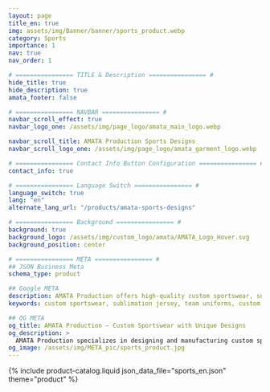 ```yaml
---
layout: page
title_en: true
img: assets/img/Banner/banner/sports_product.webp
category: Sports
importance: 1
nav: true
nav_order: 1

# ================ TITLE & Description ================ #
hide_title: true
hide_description: true
amata_footer: false

# ================ NAVBAR ================ #
navbar_scroll_effect: true
navbar_logo_one: /assets/img/page_logo/amata_main_logo.webp

navbar_scroll_title: AMATA Production Sports Designs
navbar_scroll_logo_one: /assets/img/page_logo/amata_garment_logo.webp

# ================ Contact Info Button Configuration ================ #
contact_info: true

# ================ Language Switch ================ #
language_switch: true
lang: "en"
alternate_lang_url: "/products/amata-sports-designs"

# ================ Background ================ #
background: true
background_logo: /assets/img/custom_logo/amata/AMATA_Logo_Hover.svg
background_position: center

# ================ META ================ #
## JSON Business Meta
schema_type: product

## Google META
description: AMATA Production offers high-quality custom sportswear, sublimation jerseys, team uniforms, and printed signage at factory prices with fast delivery.
keywords: custom sportswear, sublimation jersey, team uniforms, custom apparel, printing service, athletic wear, polo shirt, affordable sportswear, uniform manufacturer, fast production

## OG META
og_title: AMATA Production – Custom Sportswear with Unique Designs
og_description: >
  AMATA Production specializes in designing and manufacturing custom sportswear, team shirts, university uniforms, corporate apparel, and sublimation print shirts. Unique styles, standout designs, and high-quality embroidery and screen printing – all in one place.
og_image: /assets/img/META_pic/sports_product.jpg
---
```



{% include product-catalog.liquid 
  json_data_file="sports_en.json"
  theme="product"
%}